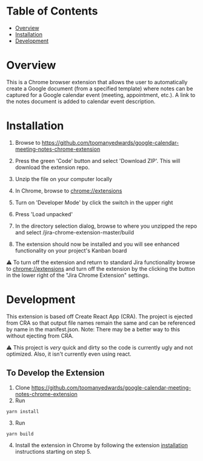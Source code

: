 # Table of Contents



- [Overview](#overview)
- [Installation](#installation)
- [Development](#development)
  


# Overview
This is a Chrome browser extension that allows the user to automatically create a Google document (from a specified template) where notes can be captured for a Google calendar event (meeting, appointment, etc.). A link to the notes document is added to calendar event description.

# Installation

1. Browse to https://github.com/toomanyedwards/google-calendar-meeting-notes-chrome-extension

2. Press the green 'Code' button and select 'Download ZIP'. This will download the extension repo.
3. Unzip the file on your computer locally
4. In Chrome, browse to [chrome://extensions](chrome://extensions)
5. Turn on 'Developer Mode' by click the switch in the upper right
6. Press 'Load unpacked'
7. In the directory selection dialog, browse to where you unzipped the repo and select /jira-chrome-extension-master/build
8. The extension should now be installed and you will see enhanced functionality on your project's Kanban board

:warning: To turn off the extension and return to standard Jira functionality browse to [chrome://extensions](chrome://extensions) and turn off the extension by the clicking the button in the lower right of the "Jira Chrome Extension" settings.

# Development

This extension is based off Create React App (CRA). The project is ejected from CRA so that output file names remain the same and can be referenced by name in the manifest.json. Note: There may be a better way to this without ejecting from CRA. 

:warning: This project is *very* quick and dirty so the code is currently ugly and not optimized. Also, it isn't currently even using react.

## To Develop the Extension
1. Clone https://github.com/toomanyedwards/google-calendar-meeting-notes-chrome-extension
2. Run 
```console
yarn install
```
3. Run 
```console
yarn build
```
4. Install the extension in Chrome by following the extension [installation](#installation) instructions starting on step 5.




